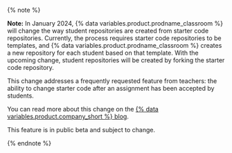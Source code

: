 {% note %}

**Note:** In January 2024, {% data variables.product.prodname_classroom %} will change the way student repositories are created from starter code repositories. Currently, the process requires starter code repositories to be templates, and {% data variables.product.prodname_classroom %} creates a new repository for each student based on that template. With the upcoming change, student repositories will be created by forking the starter code repository.

This change addresses a frequently requested feature from teachers: the ability to change starter code after an assignment has been accepted by students.

You can read more about this change on the [{% data variables.product.company_short %} blog](https://github.blog/changelog/2023-12-08-upcoming-changes-to-assignment-repositories-and-starter-code-in-github-classroom/).

This feature is in public beta and subject to change.

{% endnote %}
